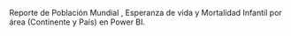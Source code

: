 Reporte de Población Mundial , Esperanza de vida y Mortalidad Infantil por área (Continente y País) en Power BI.
